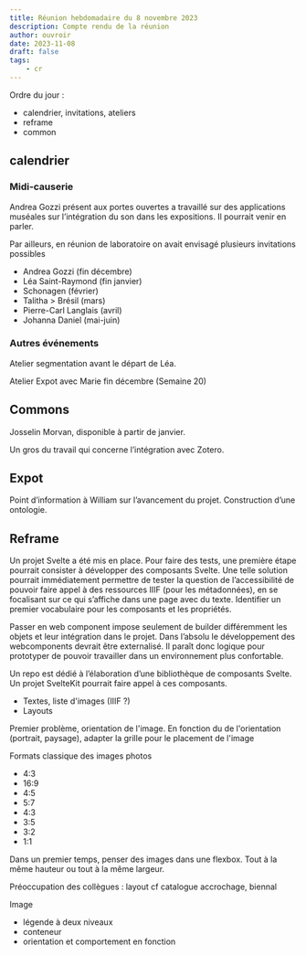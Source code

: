 ```yaml
---
title: Réunion hebdomadaire du 8 novembre 2023
description: Compte rendu de la réunion
author: ouvroir
date: 2023-11-08
draft: false
tags:
    - cr
---
```


Ordre du jour :

- calendrier, invitations, ateliers
- reframe
- common

## calendrier

### Midi-causerie

Andrea Gozzi présent aux portes ouvertes a travaillé sur des applications muséales sur l’intégration du son dans les expositions. Il pourrait venir en parler.

Par ailleurs, en réunion de laboratoire on avait envisagé plusieurs invitations possibles
- Andrea Gozzi (fin décembre)
- Léa Saint-Raymond (fin janvier)
- Schonagen (février)
- Talitha > Brésil (mars)
- Pierre-Carl Langlais (avril)
- Johanna Daniel (mai-juin)

### Autres événements

Atelier segmentation avant le départ de Léa.

Atelier Expot avec Marie fin décembre (Semaine 20)

## Commons

Josselin Morvan, disponible à partir de janvier.

Un gros du travail qui concerne l’intégration avec Zotero.

## Expot

Point d’information à William sur l’avancement du projet. Construction d’une ontologie.

## Reframe

Un projet Svelte a été mis en place. Pour faire des tests, une première étape pourrait consister à développer des composants Svelte. Une telle solution pourrait immédiatement permettre de tester la question de l’accessibilité de pouvoir faire appel à des ressources IIIF (pour les métadonnées), en se focalisant sur ce qui s’affiche dans une page avec du texte. Identifier un premier vocabulaire pour les composants et les propriétés.

Passer en web component impose seulement de builder différemment les objets et leur intégration dans le projet. Dans l’absolu le développement des webcomponents devrait être externalisé. Il paraît donc logique pour prototyper de pouvoir travailler dans un environnement plus confortable.

Un repo est dédié à l’élaboration d’une bibliothèque de composants Svelte. Un projet SvelteKit pourrait faire appel à ces composants.

- Textes, liste d'images (IIIF ?)
- Layouts


Premier problème, orientation de l'image.
En fonction du de l'orientation (portrait, paysage), adapter la grille pour le placement de l'image

Formats classique des images photos 
- 4:3
- 16:9
- 4:5
- 5:7
- 4:3
- 3:5
- 3:2
- 1:1


Dans un premier temps, penser des images dans une flexbox. 
Tout à la même hauteur ou tout à la même largeur.

Préoccupation des collègues : layout cf catalogue accrochage, biennal 

Image
- légende à deux niveaux
- conteneur
- orientation et comportement en fonction

